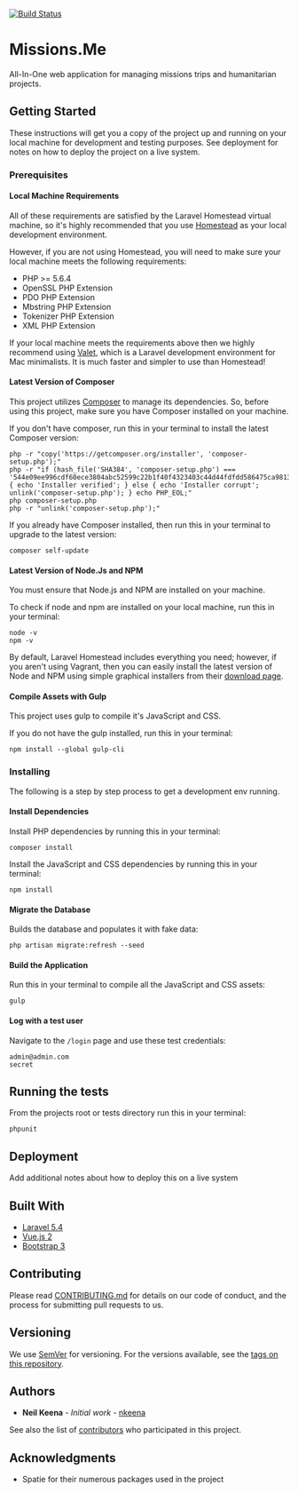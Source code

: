[![Build Status](https://travis-ci.org/missions-me/missions.svg?branch=master)](https://travis-ci.org/missions-me/missions)

# Missions.Me

All-In-One web application for managing missions trips and humanitarian projects.

## Getting Started

These instructions will get you a copy of the project up and running on your local machine for development and testing purposes. See deployment for notes on how to deploy the project on a live system.

### Prerequisites

#### Local Machine Requirements
All of these requirements are satisfied by the Laravel Homestead virtual machine, so it's highly recommended that you use [Homestead](https://laravel.com/docs/5.4/homestead) as your local development environment.

However, if you are not using Homestead, you will need to make sure your local machine meets the following requirements:

 - PHP >= 5.6.4
 - OpenSSL PHP Extension
 - PDO PHP Extension
 - Mbstring PHP Extension
 - Tokenizer PHP Extension
 - XML PHP Extension

If your local machine meets the requirements above then we highly recommend using [Valet](https://laravel.com/docs/5.4/valet), which is a Laravel development environment for Mac minimalists. It is much faster and simpler to use than Homestead!

#### Latest Version of Composer

This project utilizes [Composer](https://getcomposer.org/) to manage its dependencies. So, before using this project, make sure you have Composer installed on your machine.

If you don't have composer, run this in your terminal to install the latest Composer version:
```
php -r "copy('https://getcomposer.org/installer', 'composer-setup.php');"
php -r "if (hash_file('SHA384', 'composer-setup.php') === '544e09ee996cdf60ece3804abc52599c22b1f40f4323403c44d44fdfdd586475ca9813a858088ffbc1f233e9b180f061') { echo 'Installer verified'; } else { echo 'Installer corrupt'; unlink('composer-setup.php'); } echo PHP_EOL;"
php composer-setup.php
php -r "unlink('composer-setup.php');"
```

If you already have Composer installed, then run this in your terminal to upgrade to the latest version:
```
composer self-update
```

#### Latest Version of Node.Js and NPM
You must ensure that Node.js and NPM are installed on your machine.

To check if node and npm are installed on your local machine, run this in your terminal:
```
node -v
npm -v
```

By default, Laravel Homestead includes everything you need; however, if you aren't using Vagrant, then you can easily install the latest version of Node and NPM using simple graphical installers from their [download page](https://nodejs.org/en/download/).

#### Compile Assets with Gulp
This project uses gulp to compile it's JavaScript and CSS.

If you do not have the gulp installed, run this in your terminal:
```
npm install --global gulp-cli
```

### Installing

The following is a step by step process to get a development env running.

#### Install Dependencies

Install PHP dependencies by running this in your terminal:
```
composer install
```

Install the JavaScript and CSS dependencies by running this in your terminal:
```
npm install
```

#### Migrate the Database

Builds the database and populates it with fake data:
```
php artisan migrate:refresh --seed
```

#### Build the Application

Run this in your terminal to compile all the JavaScript and CSS assets:
```
gulp
```

#### Log with a test user

Navigate to the `/login` page and use these test credentials:
```
admin@admin.com
secret
```

## Running the tests

From the projects root or tests directory run this in your terminal:
```
phpunit
```

## Deployment

Add additional notes about how to deploy this on a live system

## Built With

 - [Laravel 5.4](https://laravel.com/docs/5.4)
 - [Vue.js 2](https://vuejs.org/v2/guide/)
 - [Bootstrap 3](https://getbootstrap.com/docs/3.3/)

## Contributing

Please read [CONTRIBUTING.md](CONTRIBUTING.md) for details on our code of conduct, and the process for submitting pull requests to us.

## Versioning

We use [SemVer](http://semver.org/) for versioning. For the versions available, see the [tags on this repository](https://github.com/missions-me/missions/tags).

## Authors

* **Neil Keena** - *Initial work* - [nkeena](https://github.com/nkeea)

See also the list of [contributors](https://github.com/missions-me/missions/contributors) who participated in this project.

## Acknowledgments

* Spatie for their numerous packages used in the project
